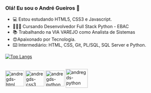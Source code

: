 ### Olá! Eu sou o André Gueiros 👋


- 💻 Estou estudando  HTML5, CSS3 e Javascript.
- 👨🏻‍🎓 Cursando Desenvolvedor Full Stack Python - EBAC
- 📚 Trabalhando na VIA VAREJO como Analista de Sistemas
- 😍Apaixonado por Tecnologia.
- ⌨️ Intermediário: HTML, CSS, Git, PL/SQL, SQL Server e Python.


[![Top Langs](https://github-readme-stats.vercel.app/api/top-langs/?username=andregds&layout=compact)](https://github.com/andregds/github-readme-stats)
          
<div style="display: inline_block"><br>

 <img align="center" alt="andregds-html" height="50" width="60" src="https://cdn.jsdelivr.net/gh/devicons/devicon/icons/html5/html5-original-wordmark.svg" >
 <img align="center" alt="andregds-css3" height="50" width="60" src="https://cdn.jsdelivr.net/gh/devicons/devicon/icons/css3/css3-original-wordmark.svg" >
 <img align="center" alt="andregds-python" height="50" width="60" src="https://cdn.jsdelivr.net/gh/devicons/devicon/icons/python/python-original-wordmark.svg" >
 <img align="center" alt="andregds-python" height="60" width="70" src="https://cdn.jsdelivr.net/gh/devicons/devicon/icons/microsoftsqlserver/microsoftsqlserver-plain-wordmark.svg" >          

</div>
